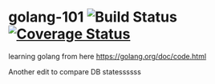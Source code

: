 # golang-101 ![Build Status](https://github.com/lronpaw/golang-101/workflows/Go/badge.svg) [![Coverage Status](https://coveralls.io/repos/github/lronpaw/golang-101/badge.svg?branch=master)](https://coveralls.io/github/lronpaw/golang-101?branch=master)
learning golang from here https://golang.org/doc/code.html

Another edit to compare DB statessssss
